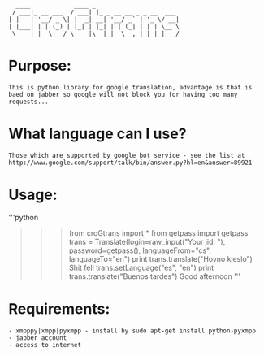 	  ____            ____ _                       
	 / ___|_ __ ___  / ___| |_ _ __ __ _ _ __  ___ 
	| |   | '__/ _ \| |  _| __| '__/ _` | '_ \/ __|
	| |___| | | (_) | |_| | |_| | | (_| | | | \__ \
	 \____|_|  \___/ \____|\__|_|  \__,_|_| |_|___/
	                                               
Purpose:
========
	This is python library for google translation, advantage is that is baed on jabber so google will not block you for having too many requests...

What language can I use?
========================
	Those which are supported by google bot service - see the list at http://www.google.com/support/talk/bin/answer.py?hl=en&answer=89921

Usage:
===== 
'''python
>>>from croGtrans import *
>>>from getpass import getpass
>>>trans = Translate(login=raw_input("Your jid: "), password=getpass(), languageFrom="cs", languageTo="en")
>>>print trans.translate("Hovno kleslo")
Shit fell
>>>trans.setLanguage("es", "en")
>>>print trans.translate("Buenos tardes")
Good afternoon
'''

Requirements:
=============
	- xmpppy|xmpp|pyxmpp - install by sudo apt-get install python-pyxmpp
	- jabber account
	- access to internet
